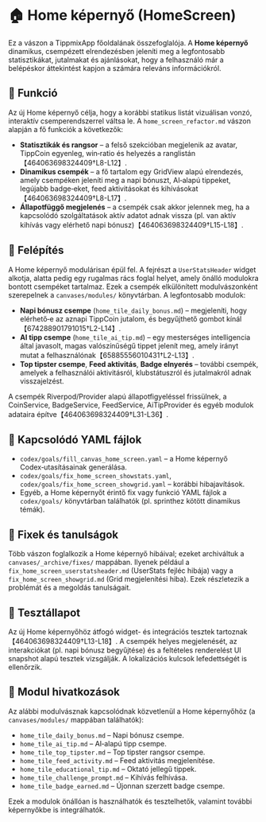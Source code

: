 # 🏠 Home képernyő (HomeScreen)

Ez a vászon a TippmixApp főoldalának összefoglalója.  A **Home képernyő** dinamikus, csempézett elrendezésben jeleníti meg a legfontosabb statisztikákat, jutalmakat és ajánlásokat, hogy a felhasználó már a belépéskor áttekintést kapjon a számára releváns információkról.

## 🎯 Funkció

Az új Home képernyő célja, hogy a korábbi statikus listát vizuálisan vonzó, interaktív csemperendszerrel váltsa le.  A `home_screen_refactor.md` vászon alapján a fő funkciók a következők:

- **Statisztikák és rangsor** – a felső szekcióban megjelenik az avatar, TippCoin egyenleg, win‑ratio és helyezés a ranglistán【464063698324409†L8-L12】.
- **Dinamikus csempék** – a fő tartalom egy GridView alapú elrendezés, amely csempéken jeleníti meg a napi bónuszt, AI‑alapú tippeket, legújabb badge‑eket, feed aktivitásokat és kihívásokat【464063698324409†L8-L17】.
- **Állapotfüggő megjelenés** – a csempék csak akkor jelennek meg, ha a kapcsolódó szolgáltatások aktív adatot adnak vissza (pl. van aktív kihívás vagy elérhető napi bónusz)【464063698324409†L15-L18】.

## 🧠 Felépítés

A Home képernyő modulárisan épül fel.  A fejrészt a `UserStatsHeader` widget alkotja, alatta pedig egy rugalmas rács foglal helyet, amely önálló modulokra bontott csempéket tartalmaz.  Ezek a csempék elkülönített modulvászonként szerepelnek a `canvases/modules/` könyvtárban.  A legfontosabb modulok:

- **Napi bónusz csempe** (`home_tile_daily_bonus.md`) – megjeleníti, hogy elérhető‑e az aznapi TippCoin jutalom, és begyűjthető gombot kínál【674288901791015†L2-L14】.
- **AI tipp csempe** (`home_tile_ai_tip.md`) – egy mesterséges intelligencia által javasolt, magas valószínűségű tippet jelenít meg, amely irányt mutat a felhasználónak【65885556010431†L2-L13】.
- **Top tipster csempe**, **Feed aktivitás**, **Badge elnyerés** – további csempék, amelyek a felhasználói aktivitásról, klubstátuszról és jutalmakról adnak visszajelzést.

A csempék Riverpod/Provider alapú állapotfigyeléssel frissülnek, a CoinService, BadgeService, FeedService, AiTipProvider és egyéb modulok adataira építve【464063698324409†L31-L36】.

## 📄 Kapcsolódó YAML fájlok

- `codex/goals/fill_canvas_home_screen.yaml` – a Home képernyő Codex‑utasításainak generálása.
- `codex/goals/fix_home_screen_showstats.yaml`, `codex/goals/fix_home_screen_showgrid.yaml` – korábbi hibajavítások.
- Egyéb, a Home képernyőt érintő fix vagy funkció YAML fájlok a `codex/goals/` könyvtárban találhatók (pl. sprinthez kötött dinamikus témák).

## 🐞 Fixek és tanulságok

Több vászon foglalkozik a Home képernyő hibáival; ezeket archiváltuk a `canvases/_archive/fixes/` mappában.  Ilyenek például a `fix_home_screen_userstatsheader.md` (UserStats fejléc hibája) vagy a `fix_home_screen_showgrid.md` (Grid megjelenítési hiba).  Ezek részletezik a problémát és a megoldás tanulságait.

## 🧪 Tesztállapot

Az új Home képernyőhöz átfogó widget- és integrációs tesztek tartoznak【464063698324409†L13-L18】.  A csempék helyes megjelenését, az interakciókat (pl. napi bónusz begyűjtése) és a feltételes renderelést UI snapshot alapú tesztek vizsgálják.  A lokalizációs kulcsok lefedettségét is ellenőrzik.

## 📎 Modul hivatkozások

Az alábbi modulvásznak kapcsolódnak közvetlenül a Home képernyőhöz (a `canvases/modules/` mappában találhatók):

- `home_tile_daily_bonus.md` – Napi bónusz csempe.
- `home_tile_ai_tip.md` – AI‑alapú tipp csempe.
- `home_tile_top_tipster.md` – Top tipster rangsor csempe.
- `home_tile_feed_activity.md` – Feed aktivitás megjelenítése.
- `home_tile_educational_tip.md` – Oktató jellegű tippek.
- `home_tile_challenge_prompt.md` – Kihívás felhívása.
- `home_tile_badge_earned.md` – Újonnan szerzett badge csempe.

Ezek a modulok önállóan is használhatók és tesztelhetők, valamint további képernyőkbe is integrálhatók.